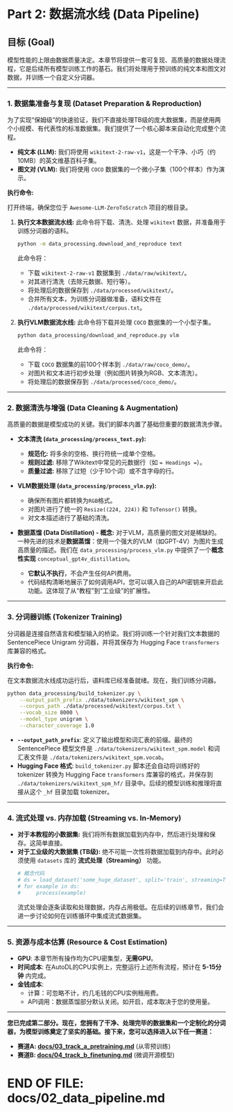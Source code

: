 # Part 2: 数据流水线 (Data Pipeline)

## 目标 (Goal)

模型性能的上限由数据质量决定。本章节将提供一套可复现、高质量的数据处理流程，它是后续所有模型训练工作的基石。我们将处理用于预训练的纯文本和图文对数据，并训练一个自定义分词器。

---

### 1. 数据集准备与复现 (Dataset Preparation & Reproduction)

为了实现“保姆级”的快速验证，我们不直接处理TB级的庞大数据集，而是使用两个小规模、有代表性的标准数据集。我们提供了一个核心脚本来自动化完成整个流程。

*   **纯文本 (LLM):** 我们将使用 `wikitext-2-raw-v1`，这是一个干净、小巧（约10MB）的英文维基百科子集。
*   **图文对 (VLM):** 我们将使用 `COCO` 数据集的一个微小子集（100个样本）作为演示。

**执行命令:**

打开终端，确保您位于 `Awesome-LLM-ZeroToScratch` 项目的根目录。

1.  **执行文本数据流水线:**
    此命令将下载、清洗、处理 `wikitext` 数据，并准备用于训练分词器的语料。
    ```bash
    python -m data_processing.download_and_reproduce text
    ```
    此命令将：
    *   下载 `wikitext-2-raw-v1` 数据集到 `./data/raw/wikitext/`。
    *   对其进行清洗（去除元数据、短行等）。
    *   将处理后的数据保存到 `./data/processed/wikitext/`。
    *   合并所有文本，为训练分词器做准备，语料文件在 `./data/processed/wikitext/corpus.txt`。

2.  **执行VLM数据流水线:**
    此命令将下载并处理 `COCO` 数据集的一个小型子集。
    ```bash
    python data_processing/download_and_reproduce.py vlm
    ```
    此命令将：
    *   下载 `COCO` 数据集的前100个样本到 `./data/raw/coco_demo/`。
    *   对图片和文本进行初步处理（例如图片转换为RGB、文本清洗）。
    *   将处理后的数据保存到 `./data/processed/coco_demo/`。

---

### 2. 数据清洗与增强 (Data Cleaning & Augmentation)

高质量的数据是模型成功的关键。我们的脚本内置了基础但重要的数据清洗步骤。

*   **文本清洗 (`data_processing/process_text.py`):**
    *   **规范化:** 将多余的空格、换行符统一成单个空格。
    *   **规则过滤:** 移除了Wikitext中常见的元数据行（如 `= Headings =`）。
    *   **质量过滤:** 移除了过短（少于10个词）或不含字母的行。

*   **VLM数据处理 (`data_processing/process_vlm.py`):**
    *   确保所有图片都转换为`RGB`格式。
    *   对图片进行了统一的 `Resize((224, 224))` 和 `ToTensor()` 转换。
    *   对文本描述进行了基础的清洗。

*   **数据蒸馏 (Data Distillation) - 概念:**
    对于VLM，高质量的图文对是稀缺的。一种先进的技术是**数据蒸馏**：使用一个强大的VLM（如GPT-4V）为图片生成高质量的描述。我们在 `data_processing/process_vlm.py` 中提供了一个**概念性实现** `conceptual_gpt4v_distillation`。
    *   **它默认不执行**，不会产生任何API费用。
    *   代码结构清晰地展示了如何调用API，您可以填入自己的API密钥来开启此功能。这体现了从“教程”到“工业级”的扩展性。

---

### 3. 分词器训练 (Tokenizer Training)

分词器是连接自然语言和模型输入的桥梁。我们将训练一个针对我们文本数据的 SentencePiece Unigram 分词器，并将其保存为 Hugging Face `transformers` 库兼容的格式。

**执行命令:**

在文本数据流水线成功运行后，语料库已经准备就绪。现在，我们训练分词器。

```bash
python data_processing/build_tokenizer.py \
    --output_path_prefix ./data/tokenizers/wikitext_spm \
    --corpus_path ./data/processed/wikitext/corpus.txt \
    --vocab_size 8000 \
    --model_type unigram \
    --character_coverage 1.0
```

*   **`--output_path_prefix`**: 定义了输出模型和词汇表的前缀。最终的 SentencePiece 模型文件是 `./data/tokenizers/wikitext_spm.model` 和词汇表文件是 `./data/tokenizers/wikitext_spm.vocab`。
*   **Hugging Face 格式**: `build_tokenizer.py` 脚本还会自动将训练好的 tokenizer 转换为 Hugging Face `transformers` 库兼容的格式，并保存到 `./data/tokenizers/wikitext_spm_hf/` 目录中。后续的模型训练和推理将直接从这个 `_hf` 目录加载 tokenizer。

---

### 4. 流式处理 vs. 内存加载 (Streaming vs. In-Memory)

*   **对于本教程的小数据集:** 我们将所有数据加载到内存中，然后进行处理和保存。这简单直接。
*   **对于工业级的大数据集 (TB级):** 绝不可能一次性将数据加载到内存中。此时必须使用 `datasets` 库的 **流式处理（Streaming）** 功能。
    ```python
    # 概念代码
    # ds = load_dataset('some_huge_dataset', split='train', streaming=True)
    # for example in ds:
    #     process(example)
    ```
    流式处理会逐条读取和处理数据，内存占用极低。在后续的训练章节，我们会进一步讨论如何在训练循环中集成流式数据集。

---

### 5. 资源与成本估算 (Resource & Cost Estimation)

*   **GPU**: 本章节所有操作均为CPU密集型，**无需GPU**。
*   **时间成本**: 在AutoDL的CPU实例上，完整运行上述所有流程，预计在 **5-15分钟** 内完成。
*   **金钱成本**:
    *   计算：可忽略不计，约几毛钱的CPU实例租用费。
    *   API调用：数据蒸馏部分默认关闭。如开启，成本取决于您的使用量。

---
**您已完成第二部分。现在，您拥有了干净、处理完毕的数据集和一个定制化的分词器，为模型训练奠定了坚实的基础。接下来，您可以选择进入以下任一赛道：**

*   **赛道A: [docs/03_track_a_pretraining.md](./03_track_a_pretraining.md)** (从零预训练)
*   **赛道B: [docs/04_track_b_finetuning.md](./04_track_b_finetuning.md)** (微调开源模型)

# END OF FILE: docs/02_data_pipeline.md
